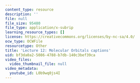 ```yaml
---
content_type: resource
description: ''
file: null
file_size: 95480
file_type: application/x-subrip
learning_resource_types: []
license: https://creativecommons.org/licenses/by-nc-sa/4.0/
ocw_type: OCWFile
resourcetype: Other
title: 'Lecture 12: Molecular Orbitals captions'
uid: bf3da0a2-5086-4788-b7db-140c3bef39ca
video_files:
  video_thumbnail_file: null
video_metadata:
  youtube_id: L0b9wq0js4I
---
```

